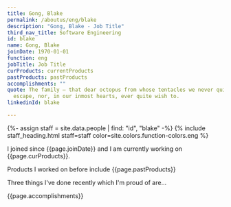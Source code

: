 ```yaml
---
title: Gong, Blake
permalink: /aboutus/eng/blake
description: "Gong, Blake - Job Title"
third_nav_title: Software Engineering
id: blake
name: Gong, Blake
joinDate: 1970-01-01
function: eng
jobTitle: Job Title
curProducts: currentProducts
pastProducts: pastProducts
accomplishments: ""
quote: The family – that dear octopus from whose tentacles we never quite
  escape, nor, in our inmost hearts, ever quite wish to.
linkedinId: blake

---
```


{%- assign staff = site.data.people | find: "id", "blake" -%}
{% include staff_heading.html staff=staff color=site.colors.function-colors.eng %}

<p>I joined since {{page.joinDate}} and I am currently working on {{page.curProducts}}.</p>

<p>Products I worked on before include {{page.pastProducts}}</p>

<p>Three things I've done recently which I'm proud of are...</p>
{{page.accomplishments}}
